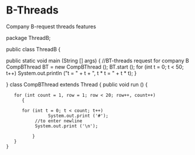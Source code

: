 # B-Threads
Company B-request threads features

package ThreadB;

public class ThreadB {

   public static void main (String [] args)
	    {
	   //BT-threads request for company B
	   CompBThread BT = new CompBThread ();
	   BT.start ();
	      for (int t = 0; t < 50; t++)
	           System.out.println ("t = " + t + ", t * t = " + t * t);
	   }
	   
}
class CompBThread extends Thread
{
	   public void run ()
	   {
	   
	   for (int count = 1, row = 1; row < 20; row++, count++)
	      {
	      
	      for (int t = 0; t < count; t++)
	                System.out.print ('#');
	           //to enter newline
	           System.out.print ('\n');
	   
	   	      }
	   }
	}
